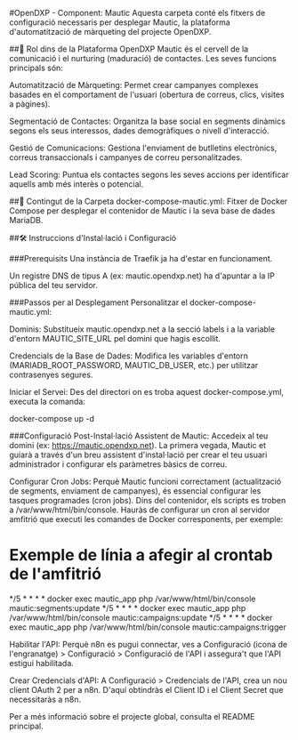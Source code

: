 #OpenDXP - Component: Mautic
Aquesta carpeta conté els fitxers de configuració necessaris per desplegar Mautic, la plataforma d'automatització de màrqueting del projecte OpenDXP.

##🚀 Rol dins de la Plataforma OpenDXP
Mautic és el cervell de la comunicació i el nurturing (maduració) de contactes. Les seves funcions principals són:

Automatització de Màrqueting: Permet crear campanyes complexes basades en el comportament de l'usuari (obertura de correus, clics, visites a pàgines).

Segmentació de Contactes: Organitza la base social en segments dinàmics segons els seus interessos, dades demogràfiques o nivell d'interacció.

Gestió de Comunicacions: Gestiona l'enviament de butlletins electrònics, correus transaccionals i campanyes de correu personalitzades.

Lead Scoring: Puntua els contactes segons les seves accions per identificar aquells amb més interès o potencial.

##📂 Contingut de la Carpeta
docker-compose-mautic.yml: Fitxer de Docker Compose per desplegar el contenidor de Mautic i la seva base de dades MariaDB.

##🛠️ Instruccions d'Instal·lació i Configuració

###Prerequisits
Una instància de Traefik ja ha d'estar en funcionament.

Un registre DNS de tipus A (ex: mautic.opendxp.net) ha d'apuntar a la IP pública del teu servidor.

###Passos per al Desplegament
Personalitzar el docker-compose-mautic.yml:

Dominis: Substitueix mautic.opendxp.net a la secció labels i a la variable d'entorn MAUTIC_SITE_URL pel domini que hagis escollit.

Credencials de la Base de Dades: Modifica les variables d'entorn (MARIADB_ROOT_PASSWORD, MAUTIC_DB_USER, etc.) per utilitzar contrasenyes segures.

Iniciar el Servei: Des del directori on es troba aquest docker-compose.yml, executa la comanda:

docker-compose up -d

###Configuració Post-Instal·lació
Assistent de Mautic: Accedeix al teu domini (ex: https://mautic.opendxp.net). La primera vegada, Mautic et guiarà a través d'un breu assistent d'instal·lació per crear el teu usuari administrador i configurar els paràmetres bàsics de correu.

Configurar Cron Jobs: Perquè Mautic funcioni correctament (actualització de segments, enviament de campanyes), és essencial configurar les tasques programades (cron jobs). Dins del contenidor, els scripts es troben a /var/www/html/bin/console. Hauràs de configurar un cron al servidor amfitrió que executi les comandes de Docker corresponents, per exemple:

# Exemple de línia a afegir al crontab de l'amfitrió
*/5 * * * * docker exec mautic_app php /var/www/html/bin/console mautic:segments:update
*/5 * * * * docker exec mautic_app php /var/www/html/bin/console mautic:campaigns:update
*/5 * * * * docker exec mautic_app php /var/www/html/bin/console mautic:campaigns:trigger

Habilitar l'API: Perquè n8n es pugui connectar, ves a Configuració (icona de l'engranatge) > Configuració > Configuració de l'API i assegura't que l'API estigui habilitada.

Crear Credencials d'API: A Configuració > Credencials de l'API, crea un nou client OAuth 2 per a n8n. D'aquí obtindràs el Client ID i el Client Secret que necessitaràs a n8n.

Per a més informació sobre el projecte global, consulta el README principal.
